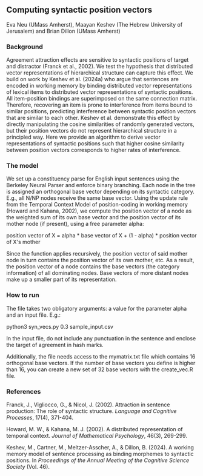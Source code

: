 ## Computing syntactic position vectors 

Eva Neu (UMass Amherst), Maayan Keshev (The Hebrew University of Jerusalem) and Brian Dillon (UMass Amherst)


### Background 

Agreement attraction effects are sensitive to syntactic positions of target and distractor (Franck et al., 2002). We test the hypothesis that distributed vector representations of hierarchical structure can capture this effect. We build on work by Keshev et al. (2024a) who argue that sentences are encoded in working memory by binding distributed vector representations of lexical items to distributed vector representations of syntactic positions. All item-position bindings are superimposed on the same connection matrix. Therefore, recovering an item is prone to interference from items bound to similar positions, predicting interference between syntactic position vectors that are similar to each other. Keshev et al. demonstrate this effect by directly manipulating the cosine similarities of randomly generated vectors, but their position vectors do not represent hierarchical structure in a principled way. Here we provide an algorithm to derive vector representations of syntactic positions such that higher cosine similarity between position vectors corresponds to higher rates of interference.


### The model 

We set up a constituency parse for English input sentences using the Berkeley Neural Parser and enforce binary branching. Each node in the tree is assigned an orthogonal base vector depending on its syntactic category. E.g., all N/NP nodes receive the same base vector. Using the update rule from the Temporal Context Model of position-coding in working memory (Howard and Kahana, 2002), we compute the position vector of a node as the weighted sum of its own base vector and the
position vector of its mother node (if present), using a free parameter alpha:

position vector of X = alpha * base vector of X + (1 - alpha) * position vector of X's mother

Since the function applies recursively, the position vector of said mother node in turn contains the position vector of its own mother, etc. As a result, the position vector of a node contains the base vectors (the category information) of all dominating nodes. Base vectors of more distant nodes make up a smaller part of its representation.


### How to run 

The file takes two obligatory arguments: a value for the parameter alpha and an input file. E.g.:

python3 syn_vecs.py 0.3 sample_input.csv

In the input file, do not include any punctuation in the sentence and enclose the target of agreement in hash marks. 

Additionally, the file needs access to the mymatrix.txt file which contains 16 orthogonal base vectors. If the number of base vectors you define is higher than 16, you can create a new set of 32 base vectors with the create_vec.R file. 


### References

Franck, J., Vigliocco, G., & Nicol, J. (2002). Attraction in sentence production: The role of syntactic structure. <em>Language and Cognitive Processes</em>, 17(4), 371-404.

Howard, M. W., & Kahana, M. J. (2002). A distributed representation of temporal context. <em>Journal of Mathematical Psychology</em>, 46(3), 269-299.

Keshev, M., Cartner, M., Meltzer-Asscher, A., & Dillon, B. (2024). A working memory model of sentence processing as binding morphemes to syntactic positions. In <em>Proceedings of the Annual Meeting of the Cognitive Science Society</em> (Vol. 46).

